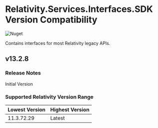 # Relativity.Services.Interfaces.SDK Version Compatibility

![Nuget](https://img.shields.io/nuget/v/Relativity.Services.Interfaces.SDK)

Contains interfaces for most Relativity legacy APIs.

## v13.2.8

### Release Notes

Initial Version

### Supported Relativity Version Range

Lowest Version | Highest Version
--- | ---
11.3.72.29 | Latest

